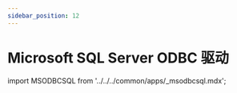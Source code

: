 ```yaml
---
sidebar_position: 12
---
```


# Microsoft SQL Server ODBC 驱动

import MSODBCSQL from '../../../common/apps/\_msodbcsql.mdx';

<MSODBCSQL />
